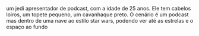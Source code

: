 um jedi apresentador de podcast, com a idade de 25 anos. Ele tem cabelos loiros, um topete pequeno, um cavanhaque preto. O cenário é um podcast mas dentro de uma nave ao estilo star wars, podendo ver até as estrelas e o espaço ao fundo
